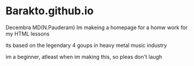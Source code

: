 # Barakto.github.io
Decembra MD(N.Pauderam)
Im makeing a homepage for a homw work for my HTML lessons

its based on the legendary 4 goups in heavy metal music industry

im a beginner, atleast when im making this, so pleas don't laugh
